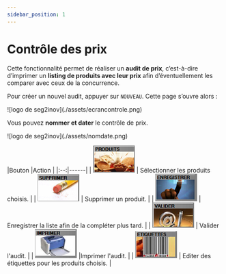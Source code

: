 ```yaml
---
sidebar_position: 1
---
```


# Contrôle des prix

Cette fonctionnalité permet de réaliser un **audit de prix**, c’est-à-dire d’imprimer un **listing de produits avec leur prix** afin d’éventuellement les comparer avec ceux de la concurrence. 

Pour créer un nouvel audit, appuyer sur ```NOUVEAU```. Cette page s’ouvre alors :

<div className="contenaireImg">
    ![logo de seg2inov](./assets/ecrancontrole.png)
    </div>

Vous pouvez **nommer et dater** le contrôle de prix.

<div className="contenaireImg">
    ![logo de seg2inov](./assets/nomdate.png)
    </div>

 |Bouton |Action |
    |:--:|------|
    | ![illustration aspect test](./assets/produits.PNG) | Sélectionner les produits choisis. |
    | ![illustration aspect test](./assets/supprimer.PNG) | Supprimer un produit. |
    | ![illustration aspect test](./assets/enregistrer.PNG) | Enregistrer la liste afin de la compléter plus tard. |
    | ![illustration aspect test](./assets/valider.PNG) | Valider l'audit. |
    | ![illustration aspect test](./assets/imprimer.PNG) |Imprimer l'audit. |
    | ![illustration aspect test](./assets/etiquettes.PNG) | Editer des étiquettes pour les produits choisis. |